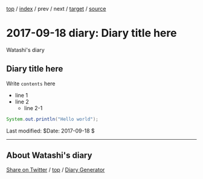 [top](../index.html) 
 / [index](index.html) 
 / prev 
 / next 
 / [target](https://igapyon.github.io/mydiary/2017/ig170918.html) 
 / [source](https://github.com/igapyon/mydiary/blob/master/2017/ig170918.src.md) 

2017-09-18 diary: Diary title here
=====================================================================================================
Watashi's diary

## Diary title here

Write `contents` here

* line 1
* line 2
  * line 2-1

```java
System.out.println("Hello world");
```

Last modified: $Date: 2017-09-18 $


----------------------------------------------------------------------------------------------------

## About Watashi's diary

[Share on Twitter](https://twitter.com/intent/tweet?hashtags=igapyon%2Cdiary%2C%E3%81%84%E3%81%8C%E3%81%B4%E3%82%87%E3%82%93&text=Diary+title+here&url=https%3A%2F%2Figapyon.github.io%2Fmydiary%2F2017%2Fig170918.html) / [top](../index.html) / [Diary Generator](https://github.com/igapyon/igapyonv3)

